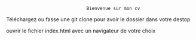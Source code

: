                                   Bienvenue sur mon cv

Téléchargez ou fasse une git clone pour avoir le dossier dans votre destop

ouvrir le fichier index.html avec un navigateur de votre choix
